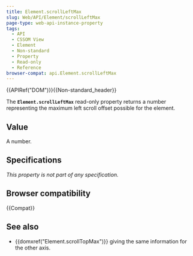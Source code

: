 ```yaml
---
title: Element.scrollLeftMax
slug: Web/API/Element/scrollLeftMax
page-type: web-api-instance-property
tags:
  - API
  - CSSOM View
  - Element
  - Non-standard
  - Property
  - Read-only
  - Reference
browser-compat: api.Element.scrollLeftMax
---
```

{{APIRef("DOM")}}{{Non-standard_header}}

The **`Element.scrollLeftMax`** read-only property returns a
number representing the maximum left scroll offset possible for the
element.

## Value

A number.

## Specifications

_This property is not part of any specification._

## Browser compatibility

{{Compat}}

## See also

- {{domxref("Element.scrollTopMax")}} giving the same information for the other axis.
